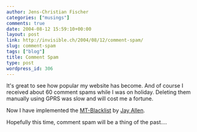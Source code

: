 ```yaml
---
author: Jens-Christian Fischer
categories: ["musings"]
comments: true
date: 2004-08-12 15:59:10+00:00
layout: post
link: http://invisible.ch/2004/08/12/comment-spam/
slug: comment-spam
tags: ["blog"]
title: Comment Spam
type: post
wordpress_id: 306
---
```


It's great to see how popular my website has become. And of course I received about 60 comment spams while I was on holiday. Deleting them manually using GPRS was slow and will cost me a fortune.

Now I have implemented the [MT-Blacklist](http://www.jayallen.org/projects/mt-blacklist/) by [Jay Allen](http://www.jayallen.org/comment_spam/).

Hopefully this time, comment spam will be a thing of the past....

